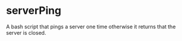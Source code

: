 # serverPing
A bash script that pings a server one time otherwise it returns that the server is closed.
